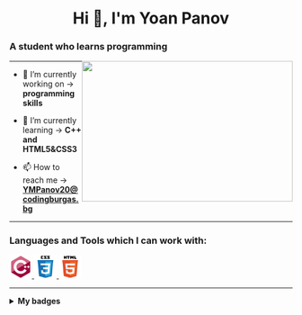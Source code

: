<h1 align="center">Hi 👋, I'm Yoan Panov</h1>
<h3>A student who learns programming</h3>

<img align="right" height="250" width="375" alt="" src="https://i2.wp.com/allhtaccess.info/wp-content/uploads/2018/03/programming.gif?fit=1281%2C716&ssl=1">
                                                        
<hr>

- 🔭 I’m currently working on -> **programming skills**

- 🌱 I’m currently learning -> **C++ and HTML5&CSS3**

- 📫 How to reach me -> **YMPanov20@codingburgas.bg**

<hr>

<h3 align="left">Languages and Tools which I can work with:</h3>

<p align="left"> <a href="https://www.w3schools.com/cpp/" target="_blank"> <img src="https://raw.githubusercontent.com/devicons/devicon/master/icons/cplusplus/cplusplus-original.svg" alt="cplusplus" width="40" height="40"/> </a> <a href="https://www.w3schools.com/css/" target="_blank"> <img src="https://raw.githubusercontent.com/devicons/devicon/master/icons/css3/css3-original-wordmark.svg" alt="css3" width="40" height="40"/> </a> <a href="https://www.w3.org/html/" target="_blank"> <img src="https://raw.githubusercontent.com/devicons/devicon/master/icons/html5/html5-original-wordmark.svg" alt="html5" width="40" height="40"/> </a> </p>


  
<hr>
  
<details style = "display: inline;">
  <summary><b>My badges</b></summary>

<a href ="https://images.credly.com/images/b0103bfc-45f1-4f6f-bc51-8fdba3d5bfa6/MTA-Introduction-to-Programming-using-HTML-and-CSS-2018.png"><img align="left" alt="Excel" width="200px" src="https://images.credly.com/images/b0103bfc-45f1-4f6f-bc51-8fdba3d5bfa6/MTA-Introduction-to-Programming-using-HTML-and-CSS-2018.png" ></a>
  <a href ="https://images.credly.com/images/fd092703-61db-4e9f-9c7c-2211d44ca87d/MOS_Word.png"><img align="left" alt="Excel" width="200px" src="https://images.credly.com/images/fd092703-61db-4e9f-9c7c-2211d44ca87d/MOS_Word.png" ></a><img align="left" alt="Excel" width="200px" src="https://images.credly.com/size/340x340/images/d0790dc7-5127-4262-a492-1b60030b0114/MOS_Excel.png" ></a>
 
 
